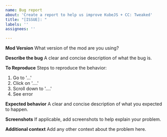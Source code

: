 ```yaml
---
name: Bug report
about: 'Create a report to help us improve KubeJS + CC: Tweaked'
title: "[ISSUE]: "
labels: ''
assignees: ''

---
```


**Mod Version**
What version of the mod are you using?

**Describe the bug**
A clear and concise description of what the bug is.

**To Reproduce**
Steps to reproduce the behavior:
1. Go to '...'
2. Click on '....'
3. Scroll down to '....'
4. See error

**Expected behavior**
A clear and concise description of what you expected to happen.

**Screenshots**
If applicable, add screenshots to help explain your problem.

**Additional context**
Add any other context about the problem here.
